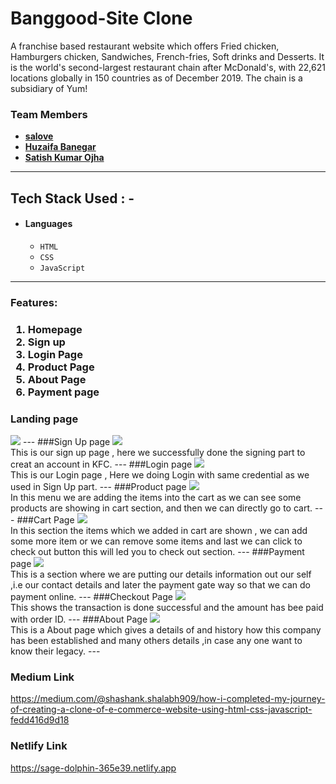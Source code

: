 # Banggood-Site Clone
A franchise based restaurant website which offers Fried chicken, Hamburgers chicken, Sandwiches, French-fries, Soft drinks and Desserts. It is the world's
second-largest restaurant chain after McDonald's, with 22,621 locations globally in 150 countries as of December 2019. The chain is a subsidiary of Yum!


### Team Members

- **[salove](https://github.com/salove16)**
- **[Huzaifa Banegar](https://github.com/HuzaifaBanegar)**
- **[Satish Kumar Ojha](https://github.com/satishkumarojha/)** 

---


## Tech Stack Used : -

- #### Languages
  - `HTML`
  - `CSS`
  - `JavaScript`

---
<h3>Features:<h3/>
  <ol>
    <li>Homepage</li>
    <li>Sign up</li>
     <li>Login Page</li>
    <li>Product Page</li>
     <li>About Page</li>
     <li>Payment page</li>
  </ol>

### Landing page
   <img src="https://miro.medium.com/max/700/1*KhA5_iWUN02BY33xEluVxQ.jpeg"/>
  ---
###Sign Up page
  <img src="https://miro.medium.com/max/700/1*VAwe_pIfuMzqGHybU4KC1g.jpeg"/>
  <br>
  This is our sign up page , here we successfully done the signing part to creat an account in KFC.
  ---
###Login page
  <img src="https://miro.medium.com/max/700/1*2l18VaWqYMToUFcBJ5zkqA.jpeg"/>
   <br>
  This is our Login page , Here we doing Login with same credential as we used in Sign Up part.
  ---
###Product page  
   <img src="https://miro.medium.com/max/700/1*Y-JsnAfQUBTlD9dVoVl7XA.jpeg"/>
   <br>
  In this menu we are adding the items into the cart as we can see some products are showing in cart section, and then we can directly go to cart.
  ---
###Cart Page 
<img src="https://miro.medium.com/max/700/1*sdpBsqgH6B97zxDjtA3YWw.jpeg"/>
  <br>
  In this section the items which we added in cart are shown , we can add some more item or we can remove some items and last we can click to check out button this will led you to check out section.
  ---  
###Payment page  
  <img src="https://miro.medium.com/max/700/1*dR5MmPrdhDBfNs-MHO3IvA.jpeg"/>
   <br>
  This is a section where we are putting our details information out our self ,i.e our contact details and later the payment gate way so that we can do payment online.
  ---
  ###Checkout Page 
<img src="https://miro.medium.com/max/700/1*Yj1W9VoZphvbkhYeosW-Fw.jpeg"/>
   <br>
  This shows the transaction is done successful and the amount has bee paid with order ID.
  ---
###About Page 
<img src="https://miro.medium.com/max/700/1*n4sDG9fs1ifZMbqlfHbHIA.jpeg"/>
   <br>
  This is a About page which gives a details of and history how this company has been established and many others details ,in case any one want to know their legacy.
  ---
  
  
### Medium Link
https://medium.com/@shashank.shalabh909/how-i-completed-my-journey-of-creating-a-clone-of-e-commerce-website-using-html-css-javascript-fedd416d9d18




### Netlify Link

https://sage-dolphin-365e39.netlify.app

